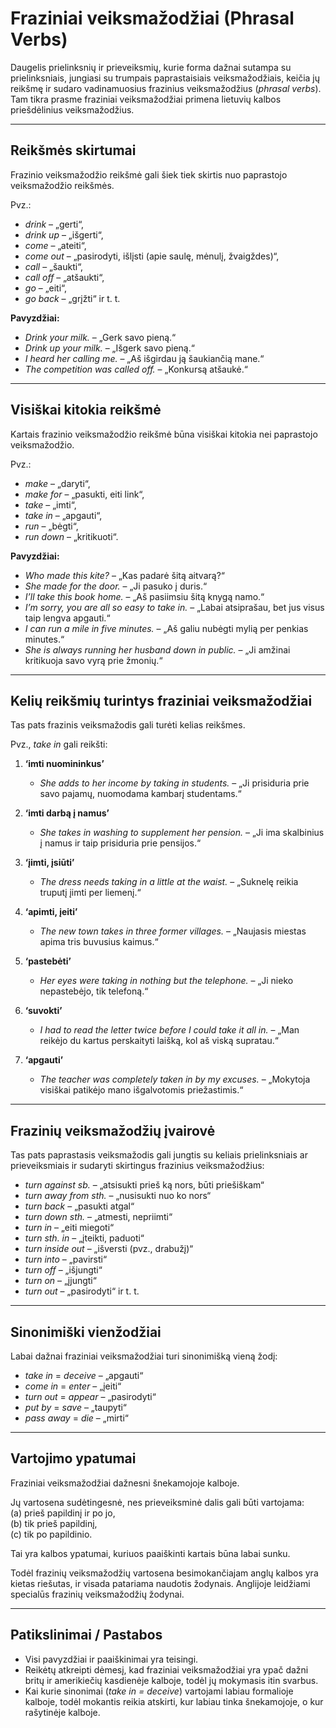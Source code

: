 # Fraziniai veiksmažodžiai (Phrasal Verbs)

Daugelis prielinksnių ir prieveiksmių, kurie forma dažnai sutampa su prielinksniais, jungiasi su trumpais paprastaisiais veiksmažodžiais, keičia jų reikšmę ir sudaro vadinamuosius frazinius veiksmažodžius (*phrasal verbs*). Tam tikra prasme fraziniai veiksmažodžiai primena lietuvių kalbos priešdėlinius veiksmažodžius.

---

## Reikšmės skirtumai

Frazinio veiksmažodžio reikšmė gali šiek tiek skirtis nuo paprastojo veiksmažodžio reikšmės.  

Pvz.:  
- *drink* – „gerti“,  
- *drink up* – „išgerti“,  
- *come* – „ateiti“,  
- *come out* – „pasirodyti, išlįsti (apie saulę, mėnulį, žvaigždes)“,  
- *call* – „šaukti“,  
- *call off* – „atšaukti“,  
- *go* – „eiti“,  
- *go back* – „grįžti“ ir t. t.

**Pavyzdžiai:**
- *Drink your milk.* – „Gerk savo pieną.“  
- *Drink up your milk.* – „Išgerk savo pieną.“  
- *I heard her calling me.* – „Aš išgirdau ją šaukiančią mane.“  
- *The competition was called off.* – „Konkursą atšaukė.“

---

## Visiškai kitokia reikšmė

Kartais frazinio veiksmažodžio reikšmė būna visiškai kitokia nei paprastojo veiksmažodžio.  

Pvz.:  
- *make* – „daryti“,  
- *make for* – „pasukti, eiti link“,  
- *take* – „imti“,  
- *take in* – „apgauti“,  
- *run* – „bėgti“,  
- *run down* – „kritikuoti“.

**Pavyzdžiai:**
- *Who made this kite?* – „Kas padarė šitą aitvarą?“  
- *She made for the door.* – „Ji pasuko į duris.“  
- *I’ll take this book home.* – „Aš pasiimsiu šitą knygą namo.“  
- *I’m sorry, you are all so easy to take in.* – „Labai atsiprašau, bet jus visus taip lengva apgauti.“  
- *I can run a mile in five minutes.* – „Aš galiu nubėgti mylią per penkias minutes.“  
- *She is always running her husband down in public.* – „Ji amžinai kritikuoja savo vyrą prie žmonių.“

---

## Kelių reikšmių turintys fraziniai veiksmažodžiai

Tas pats frazinis veiksmažodis gali turėti kelias reikšmes.  

Pvz., *take in* gali reikšti:  

1. **‘imti nuomininkus’**  
   - *She adds to her income by taking in students.* – „Ji prisiduria prie savo pajamų, nuomodama kambarį studentams.“

2. **‘imti darbą į namus’**  
   - *She takes in washing to supplement her pension.* – „Ji ima skalbinius į namus ir taip prisiduria prie pensijos.“

3. **‘įimti, įsiūti’**  
   - *The dress needs taking in a little at the waist.* – „Suknelę reikia truputį įimti per liemenį.“

4. **‘apimti, įeiti’**  
   - *The new town takes in three former villages.* – „Naujasis miestas apima tris buvusius kaimus.“

5. **‘pastebėti’**  
   - *Her eyes were taking in nothing but the telephone.* – „Ji nieko nepastebėjo, tik telefoną.“

6. **‘suvokti’**  
   - *I had to read the letter twice before I could take it all in.* – „Man reikėjo du kartus perskaityti laišką, kol aš viską supratau.“

7. **‘apgauti’**  
   - *The teacher was completely taken in by my excuses.* – „Mokytoja visiškai patikėjo mano išgalvotomis priežastimis.“

---

## Frazinių veiksmažodžių įvairovė

Tas pats paprastasis veiksmažodis gali jungtis su keliais prielinksniais ar prieveiksmiais ir sudaryti skirtingus frazinius veiksmažodžius:  

- *turn against sb.* – „atsisukti prieš ką nors, būti priešiškam“  
- *turn away from sth.* – „nusisukti nuo ko nors“  
- *turn back* – „pasukti atgal“  
- *turn down sth.* – „atmesti, nepriimti“  
- *turn in* – „eiti miegoti“  
- *turn sth. in* – „įteikti, paduoti“  
- *turn inside out* – „išversti (pvz., drabužį)“  
- *turn into* – „pavirsti“  
- *turn off* – „išjungti“  
- *turn on* – „įjungti“  
- *turn out* – „pasirodyti“ ir t. t.

---

## Sinonimiški vienžodžiai

Labai dažnai fraziniai veiksmažodžiai turi sinonimišką vieną žodį:

- *take in* = *deceive* – „apgauti“  
- *come in* = *enter* – „įeiti“  
- *turn out* = *appear* – „pasirodyti“  
- *put by* = *save* – „taupyti“  
- *pass away* = *die* – „mirti“

---

## Vartojimo ypatumai

Fraziniai veiksmažodžiai dažnesni šnekamojoje kalboje.  

Jų vartosena sudėtingesnė, nes prieveiksminė dalis gali būti vartojama:  
(a) prieš papildinį ir po jo,  
(b) tik prieš papildinį,  
(c) tik po papildinio.  

Tai yra kalbos ypatumai, kuriuos paaiškinti kartais būna labai sunku.  

Todėl frazinių veiksmažodžių vartosena besimokančiajam anglų kalbos yra kietas riešutas, ir visada patariama naudotis žodynais. Anglijoje leidžiami specialūs frazinių veiksmažodžių žodynai.

---

## Patikslinimai / Pastabos
- Visi pavyzdžiai ir paaiškinimai yra teisingi.  
- Reikėtų atkreipti dėmesį, kad fraziniai veiksmažodžiai yra ypač dažni britų ir amerikiečių kasdienėje kalboje, todėl jų mokymasis itin svarbus.  
- Kai kurie sinonimai (*take in = deceive*) vartojami labiau formalioje kalboje, todėl mokantis reikia atskirti, kur labiau tinka šnekamojoje, o kur rašytinėje kalboje.

